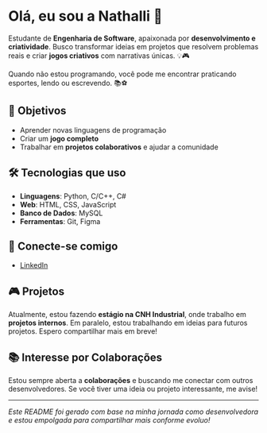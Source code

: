 # Olá, eu sou a Nathalli 👋

Estudante de **Engenharia de Software**, apaixonada por **desenvolvimento e criatividade**. Busco transformar ideias em projetos que resolvem problemas reais e criar **jogos criativos** com narrativas únicas. 💡🎮

Quando não estou programando, você pode me encontrar praticando esportes, lendo ou escrevendo. 📚⚽

## 🚀 Objetivos
- Aprender novas linguagens de programação
- Criar um **jogo completo**
- Trabalhar em **projetos colaborativos** e ajudar a comunidade

## 🛠 Tecnologias que uso
- **Linguagens**: Python, C/C++, C#
- **Web**: HTML, CSS, JavaScript
- **Banco de Dados**: MySQL
- **Ferramentas**: Git, Figma  

## 🔗 Conecte-se comigo
- [LinkedIn](https://www.linkedin.com/in/nathalli-goncalves/)

## 🎮 Projetos
Atualmente, estou fazendo **estágio na CNH Industrial**, onde trabalho em **projetos internos**. Em paralelo, estou trabalhando em ideias para futuros projetos. Espero compartilhar mais em breve!

## 📚 Interesse por Colaborações
Estou sempre aberta a **colaborações** e buscando me conectar com outros desenvolvedores. Se você tiver uma ideia ou projeto interessante, me avise!

---

*Este README foi gerado com base na minha jornada como desenvolvedora e estou empolgada para compartilhar mais conforme evoluo!*
